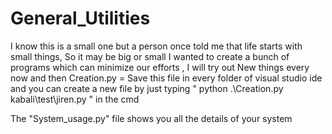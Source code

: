 # General_Utilities
I know this is a small one but a person once told me that life starts with small things, So it may be big or small I wanted to create a bunch of programs which can minimize our efforts , I will try out New things every now and then 
Creation.py = Save this file in every folder of visual studio ide and you can create a new file by just typing " python .\Creation.py kabali\test\jiren.py " in the cmd 


The "System_usage.py" file shows you all the details of your system
